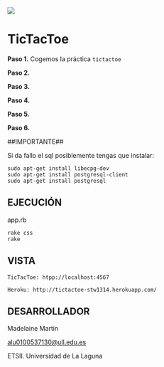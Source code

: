 ![](http://banot.etsii.ull.es/alu4103/STW/tictactoe.jpg)

TicTacToe
================================

**Paso 1.** Cogemos la práctica `tictactoe` 

**Paso 2.** 

**Paso 3.** 

**Paso 4.** 

**Paso 5.** 

**Paso 6.** 


##IMPORTANTE##

Si da fallo el sql posiblemente tengas que instalar:
    
    sudo apt-get install libecpg-dev
    sudo apt-get install postgresql-client
    sudo apt-get install postgresql
    
## EJECUCIÓN ##

app.rb

    rake css
    rake

## VISTA ##

    TicTacToe: htpp://localhost:4567
    
    Heroku: http://tictactoe-stw1314.herokuapp.com/

## DESARROLLADOR ##

Madelaine Martin

alu0100537130@ull.edu.es

ETSII. Universidad de La Laguna
